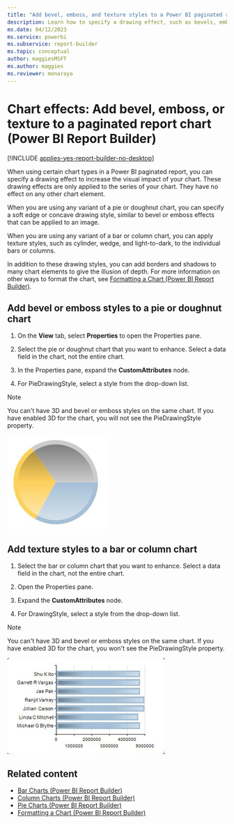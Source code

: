 ```yaml
---
title: "Add bevel, emboss, and texture styles to a Power BI paginated report chart | Microsoft Docs"
description: Learn how to specify a drawing effect, such as bevels, embossing, or textures, to increase the visual impact of your paginated report chart in Power BI Report Builder. 
ms.date: 04/12/2023
ms.service: powerbi
ms.subservice: report-builder
ms.topic: conceptual
author: maggiesMSFT
ms.author: maggies
ms.reviewer: monaraya
---
```

# Chart effects: Add bevel, emboss, or texture to a paginated report chart (Power BI Report Builder)

[!INCLUDE [applies-yes-report-builder-no-desktop](../../../includes/applies-yes-report-builder-no-desktop.md)]

  When using certain chart types in a Power BI paginated report, you can specify a drawing effect to increase the visual impact of your chart. These drawing effects are only applied to the series of your chart. They have no effect on any other chart element.  
  
 When you are using any variant of a pie or doughnut chart, you can specify a soft edge or concave drawing style, similar to bevel or emboss effects that can be applied to an image.  
  
 When you are using any variant of a bar or column chart, you can apply texture styles, such as cylinder, wedge, and light-to-dark, to the individual bars or columns.  
  
 In addition to these drawing styles, you can add borders and shadows to many chart elements to give the illusion of depth. For more information on other ways to format the chart, see [Formatting a Chart &#40;Power BI Report Builder&#41;](formatting-chart-report-builder.md).  

## Add bevel or emboss styles to a pie or doughnut chart  
  
1. On the **View** tab, select **Properties** to open the Properties pane.  
  
1. Select the pie or doughnut chart that you want to enhance. Select a data field in the chart, not the entire chart.  
  
1. In the Properties pane, expand the **CustomAttributes** node.  
  
1. For PieDrawingStyle, select a style from the drop-down list.  
  
> [!NOTE]  
>  You can't have 3D and bevel or emboss styles on the same chart. If you have enabled 3D for the chart, you will not see the PieDrawingStyle property.  
  
 ![Screenshot showing pie chart with concave drawing style.](media/paginated-reports-visualizations/pie-drawing-effects-concave.gif "Pie chart with concave drawing style.")  
  
## Add texture styles to a bar or column chart  
  
1. Select the bar or column chart that you want to enhance. Select a data field in the chart, not the entire chart.  
  
1. Open the Properties pane.  
  
1. Expand the **CustomAttributes** node.  
  
1. For DrawingStyle, select a style from the drop-down list.  
  
> [!NOTE]  
>  You can't have 3D and bevel or emboss styles on the same chart. If you have enabled 3D for the chart, you won't see the PieDrawingStyle property.  
  
 ![Screenshot showing bar chart with Light-To-Dark drawing effect.](media/paginated-reports-visualizations/bar-drawing-effects-light-to-dark.gif "Bar chart with Light-To-Dark drawing effect.")  
  
## Related content

- [Bar Charts &#40;Power BI Report Builder&#41;](bar-charts-report-builder.md)   
- [Column Charts &#40;Power BI Report Builder&#41;](/sql/reporting-services/report-design/column-charts-report-builder-and-ssrs)   
- [Pie Charts &#40;Power BI Report Builder&#41;](/sql/reporting-services/report-design/pie-charts-report-builder-and-ssrs)   
- [Formatting a Chart &#40;Power BI Report Builder&#41;](formatting-chart-report-builder.md)  
